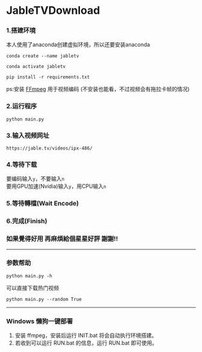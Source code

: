 # JableTVDownload


### 1.搭建环境
本人使用了anaconda创建虚拟环境，所以还要安装anaconda

```
conda create --name jabletv 

conda activate jabletv

pip install -r requirements.txt
```

ps:安装 [FFmpeg] 用于视频编码 (不安装也能看，不过视频会有拖拉卡帧的情况)


### 2.运行程序
```
python main.py
```
### 3.输入视频网址

`https://jable.tv/videos/ipx-486/`    


### 4.等待下载 
要编码输入`y`，不要输入`n`   
要用GPU加速(Nvidia)输入`y`，用CPU输入`n`   

### 5.等待轉檔(Wait Encode) 

### 6.完成(Finish)


### 如果覺得好用 再麻煩給個星星好評 謝謝!!
---


[FFmpeg]:<https://www.ffmpeg.org/>  

### 参数帮助
```
python main.py -h
```
可以直接下载热门视频
```
python main.py --random True
```


---
### Windows 懒狗一键部署

1. 安装 ffmpeg，安装后运行 INIT.bat 将会自动执行环境搭建。
2. 若收到可以运行 RUN.bat 的信息，运行 RUN.bat 即可使用。